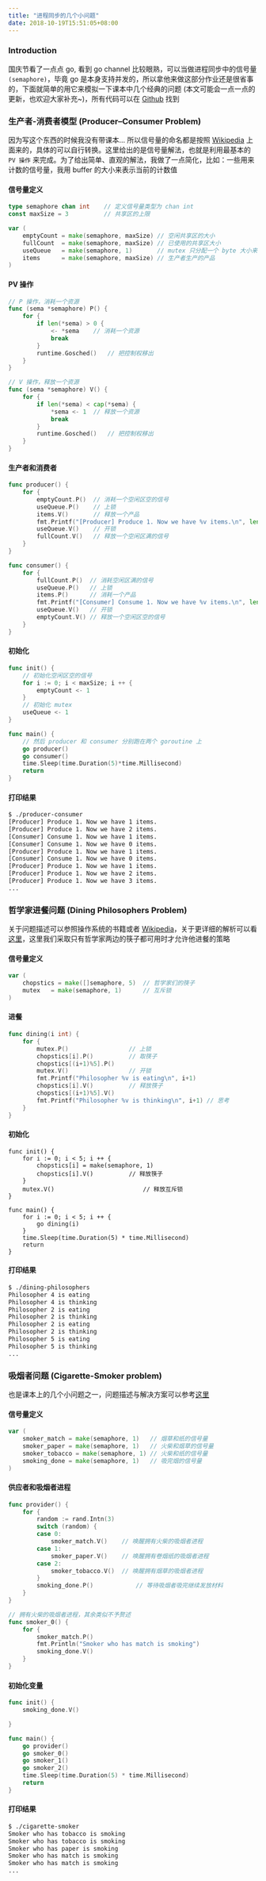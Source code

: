 ```yaml
---
title: "进程同步的几个小问题"
date: 2018-10-19T15:51:05+08:00
---
```


### Introduction

国庆节看了一点点 go, 看到 go channel 比较眼熟，可以当做进程同步中的信号量 `(semaphore)`，毕竟 go 是本身支持并发的，所以拿他来做这部分作业还是很省事的，下面就简单的用它来模拟一下课本中几个经典的问题 (本文可能会一点一点的更新，也欢迎大家补充~)，所有代码可以在 [Github]() 找到

### 生产者-消费者模型 (Producer–Consumer Problem)

因为写这个东西的时候我没有带课本... 所以信号量的命名都是按照 [Wikipedia](https://en.wikipedia.org/wiki/Producer%E2%80%93consumer_problem) 上面来的，具体的可以自行转换。这里给出的是信号量解法，也就是利用最基本的 `PV 操作` 来完成。为了给出简单、直观的解法，我做了一点简化，比如：一些用来计数的信号量，我用 buffer 的大小来表示当前的计数值

#### 信号量定义
```go
type semaphore chan int    // 定义信号量类型为 chan int
const maxSize = 3          // 共享区的上限

var (
	emptyCount = make(semaphore, maxSize) // 空闲共享区的大小
	fullCount  = make(semaphore, maxSize) // 已使用的共享区大小
	useQueue   = make(semaphore, 1)       // mutex 只分配一个 byte 大小来表示 bool，满代表 true，空代表 false
	items      = make(semaphore, maxSize) // 生产者生产的产品
)
```

#### PV 操作
```go
// P 操作，消耗一个资源
func (sema *semaphore) P() {
	for {
		if len(*sema) > 0 {
			<- *sema    // 消耗一个资源
			break
		}
		runtime.Gosched()   // 把控制权移出
	}
}

// V 操作，释放一个资源
func (sema *semaphore) V() {
	for {
		if len(*sema) < cap(*sema) {
			*sema <- 1  // 释放一个资源
			break
		}
		runtime.Gosched()   // 把控制权移出
	}
}
```

#### 生产者和消费者
```go
func producer() {
	for {
		emptyCount.P()  // 消耗一个空闲区空的信号
		useQueue.P()    // 上锁
		items.V()       // 释放一个产品
		fmt.Printf("[Producer] Produce 1. Now we have %v items.\n", len(items))
		useQueue.V()    // 开锁
		fullCount.V()   // 释放一个空闲区满的信号
	}
}

func consumer() {
	for {
		fullCount.P()  // 消耗空闲区满的信号
		useQueue.P()   // 上锁
		items.P()      // 消耗一个产品
		fmt.Printf("[Consumer] Consume 1. Now we have %v items.\n", len(items))
		useQueue.V()   // 开锁
		emptyCount.V() // 释放一个空闲区空的信号
	}
}
```

#### 初始化
```go
func init() {
	// 初始化空闲区空的信号
	for i := 0; i < maxSize; i ++ {
		emptyCount <- 1
	}
	// 初始化 mutex
	useQueue <- 1
}

func main() {
	// 然后 producer 和 consumer 分别跑在两个 goroutine 上
	go producer()
	go consumer()
	time.Sleep(time.Duration(5)*time.Millisecond)
	return
}
```

#### 打印结果
```sh
$ ./producer-consumer
[Producer] Produce 1. Now we have 1 items.
[Producer] Produce 1. Now we have 2 items.
[Consumer] Consume 1. Now we have 1 items.
[Consumer] Consume 1. Now we have 0 items.
[Producer] Produce 1. Now we have 1 items.
[Consumer] Consume 1. Now we have 0 items.
[Producer] Produce 1. Now we have 1 items.
[Producer] Produce 1. Now we have 2 items.
[Producer] Produce 1. Now we have 3 items.
...
```

### 哲学家进餐问题 (Dining Philosophers Problem)
关于问题描述可以参照操作系统的书籍或者 [Wikipedia](https://en.wikipedia.org/wiki/Dining_philosophers_problem)，关于更详细的解析可以看[这里](https://pages.mtu.edu/~shene/NSF-3/e-Book/MUTEX/TM-example-philos-1.html)，这里我们采取只有哲学家两边的筷子都可用时才允许他进餐的策略

#### 信号量定义
```go
var (
	chopstics = make([]semaphore, 5)  // 哲学家们的筷子
	mutex   = make(semaphore, 1)      // 互斥锁
)

```

#### 进餐
```go
func dining(i int) {
	for {
		mutex.P()                 // 上锁
		chopstics[i].P()          // 取筷子
		chopstics[(i+1)%5].P()
		mutex.V()                 // 开锁
		fmt.Printf("Philosopher %v is eating\n", i+1)
		chopstics[i].V()          // 释放筷子
		chopstics[(i+1)%5].V()
		fmt.Printf("Philosopher %v is thinking\n", i+1) // 思考
	}
}
```

#### 初始化
```
func init() {
	for i := 0; i < 5; i ++ {
		chopstics[i] = make(semaphore, 1)
		chopstics[i].V()          // 释放筷子
	}
	mutex.V()                         // 释放互斥锁
}

func main() {
	for i := 0; i < 5; i ++ {
		go dining(i)
	}
	time.Sleep(time.Duration(5) * time.Millisecond)
	return
}
```

#### 打印结果
```sh
$ ./dining-philosophers
Philosopher 4 is eating
Philosopher 4 is thinking
Philosopher 2 is eating
Philosopher 2 is thinking
Philosopher 2 is eating
Philosopher 2 is thinking
Philosopher 5 is eating
Philosopher 5 is thinking
...
```

### 吸烟者问题 (Cigarette-Smoker problem)
也是课本上的几个小问题之一，问题描述与解决方案可以参考[这里](http://www.cs.umd.edu/~hollings/cs412/s96/synch/smokers.html)

#### 信号量定义

```go
var (
	smoker_match = make(semaphore, 1)   // 烟草和纸的信号量
	smoker_paper = make(semaphore, 1)   // 火柴和烟草的信号量
	smoker_tobacco = make(semaphore, 1) // 火柴和纸的信号量
	smoking_done = make(semaphore, 1)   // 吸完烟的信号量
)
```

#### 供应者和吸烟者进程

```go
func provider() {
	for {
		random := rand.Intn(3)
		switch (random) {
		case 0:
			smoker_match.V()    // 唤醒拥有火柴的吸烟者进程
		case 1:
			smoker_paper.V()    // 唤醒拥有卷烟纸的吸烟者进程
		case 2:
			smoker_tobacco.V()  // 唤醒拥有烟草的吸烟者进程
		}
		smoking_done.P()            // 等待吸烟者吸完继续发放材料					
	}
}

// 拥有火柴的吸烟者进程，其余类似不予赘述
func smoker_0() {
	for {
		smoker_match.P()
		fmt.Println("Smoker who has match is smoking")
		smoking_done.V()
	}
}
```

#### 初始化变量

```go
func init() {
	smoking_done.V()

}

func main() {
	go provider()
	go smoker_0()
	go smoker_1()
	go smoker_2()
	time.Sleep(time.Duration(5) * time.Millisecond)
	return
}
```

#### 打印结果

```sh
$ ./cigarette-smoker
Smoker who has tobacco is smoking
Smoker who has tobacco is smoking
Smoker who has paper is smoking
Smoker who has match is smoking
Smoker who has match is smoking
...
```
